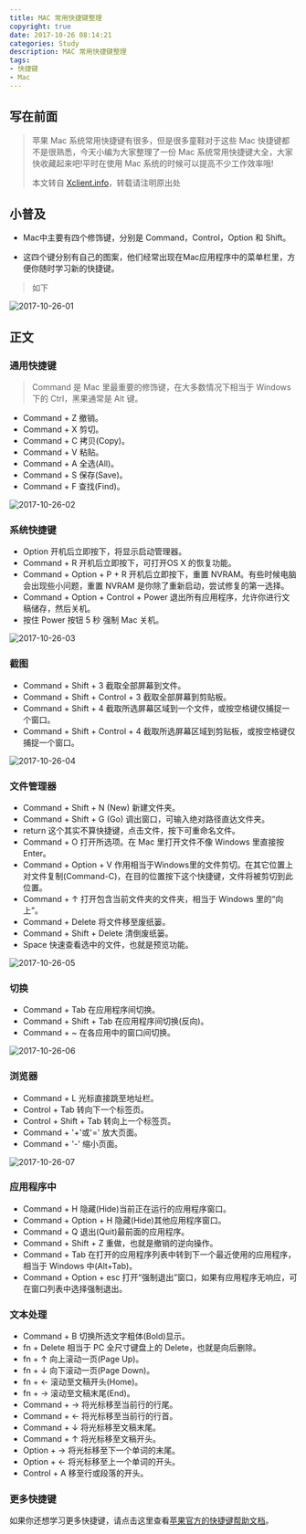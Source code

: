 ```yaml
---
title: MAC 常用快捷键整理
copyright: true
date: 2017-10-26 08:14:21
categories: Study
description: MAC 常用快捷键整理
tags: 
- 快捷键 
- Mac
---
```


## 写在前面
> 苹果 Mac 系统常用快捷键有很多，但是很多童鞋对于这些 Mac 快捷键都不是很熟悉，今天小编为大家整理了一份 Mac 系统常用快捷键大全，大家快收藏起来吧!平时在使用 Mac 系统的时候可以提高不少工作效率哦!
> 
> 本文转自 [Xclient.info](http://xclient.info/a/36952668-9577-8ec9-4412-111ae375fde7.html?_=905734269077aa284ba54b095a93d187)，转载请注明原出处

## 小普及
* Mac中主要有四个修饰键，分别是 Command，Control，Option 和 Shift。

* 这四个键分别有自己的图案，他们经常出现在Mac应用程序中的菜单栏里，方便你随时学习新的快捷键。

> 如下

![2017-10-26-01](http://ovefvi4g3.bkt.clouddn.com//2017-10-26-01.png)

## 正文
### 通用快捷键
> Command 是 Mac 里最重要的修饰键，在大多数情况下相当于 Windows 下的 Ctrl，黑果通常是 Alt 键。

* Command + Z 撤销。
* Command + X 剪切。
* Command + C 拷贝(Copy)。
* Command + V 粘贴。
* Command + A 全选(All)。
* Command + S 保存(Save)。
* Command + F 查找(Find)。

![2017-10-26-02](http://ovefvi4g3.bkt.clouddn.com//2017-10-26-02.png)

### 系统快捷键
* Option 开机后立即按下，将显示启动管理器。
* Command + R 开机后立即按下，可打开OS X 的恢复功能。
* Command + Option + P + R 开机后立即按下，重置 NVRAM。有些时候电脑会出现些小问题，重置 NVRAM 是你除了重新启动，尝试修复的第一选择。
* Command + Option + Control + Power 退出所有应用程序，允许你进行文稿储存，然后关机。
* 按住 Power 按钮 5 秒 强制 Mac 关机。

![2017-10-26-03](http://ovefvi4g3.bkt.clouddn.com//2017-10-26-03.png)

### 截图
* Command + Shift + 3 截取全部屏幕到文件。
* Command + Shift + Control + 3 截取全部屏幕到剪贴板。
* Command + Shift + 4 截取所选屏幕区域到一个文件，或按空格键仅捕捉一个窗口。
* Command + Shift + Control + 4 截取所选屏幕区域到剪贴板，或按空格键仅捕捉一个窗口。

![2017-10-26-04](http://ovefvi4g3.bkt.clouddn.com//2017-10-26-04.png)

### 文件管理器
* Command + Shift + N (New) 新建文件夹。
* Command + Shift + G (Go) 调出窗口，可输入绝对路径直达文件夹。
* return 这个其实不算快捷键，点击文件，按下可重命名文件。
* Command + O 打开所选项。在 Mac 里打开文件不像 Windows 里直接按 Enter。
* Command + Option + V 作用相当于Windows里的文件剪切。在其它位置上对文件复制(Command-C)，在目的位置按下这个快捷键，文件将被剪切到此位置。
* Command + ↑ 打开包含当前文件夹的文件夹，相当于 Windows 里的“向上”。
* Command + Delete 将文件移至废纸篓。
* Command + Shift + Delete 清倒废纸篓。
* Space 快速查看选中的文件，也就是预览功能。

![2017-10-26-05](http://ovefvi4g3.bkt.clouddn.com//2017-10-26-05.png)

### 切换
* Command + Tab 在应用程序间切换。
* Command + Shift + Tab 在应用程序间切换(反向)。
* Command + ~ 在各应用中的窗口间切换。

![2017-10-26-06](http://ovefvi4g3.bkt.clouddn.com//2017-10-26-06.png)

### 浏览器
* Command + L 光标直接跳至地址栏。
* Control + Tab 转向下一个标签页。
* Control + Shift + Tab 转向上一个标签页。
* Command + '+'或'=' 放大页面。
* Command + '-' 缩小页面。

![2017-10-26-07](http://ovefvi4g3.bkt.clouddn.com//2017-10-26-07.png)

### 应用程序中
* Command + H 隐藏(Hide)当前正在运行的应用程序窗口。
* Command + Option + H 隐藏(Hide)其他应用程序窗口。
* Command + Q 退出(Quit)最前面的应用程序。
* Command + Shift + Z 重做，也就是撤销的逆向操作。
* Command + Tab 在打开的应用程序列表中转到下一个最近使用的应用程序，相当于 Windows 中(Alt+Tab)。
* Command + Option + esc 打开“强制退出”窗口，如果有应用程序无响应，可在窗口列表中选择强制退出。

### 文本处理
* Command + B 切换所选文字粗体(Bold)显示。
* fn + Delete 相当于 PC 全尺寸键盘上的 Delete，也就是向后删除。
* fn + ↑ 向上滚动一页(Page Up)。
* fn + ↓ 向下滚动一页(Page Down)。
* fn + ← 滚动至文稿开头(Home)。
* fn + → 滚动至文稿末尾(End)。
* Command + → 将光标移至当前行的行尾。
* Command + ← 将光标移至当前行的行首。
* Command + ↓ 将光标移至文稿末尾。
* Command + ↑ 将光标移至文稿开头。
* Option + → 将光标移至下一个单词的末尾。
* Option + ← 将光标移至上一个单词的开头。
* Control + A 移至行或段落的开头。

### 更多快捷键
如果你还想学习更多快捷键，请点击这里查看[苹果官方的快捷键帮助文档](https://support.apple.com/zh-cn/HT201236)。


